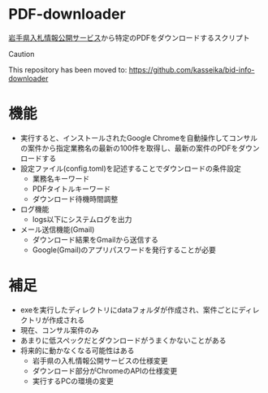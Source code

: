 # PDF-downloader
[岩手県入札情報公開サービス](https://www.pref.iwate.jp/kensei/nyuusatsu/kouji/1017384.html)から特定のPDFをダウンロードするスクリプト

> [!CAUTION]
> This repository has been moved to: https://github.com/kasseika/bid-info-downloader


# 機能
- 実行すると、インストールされたGoogle Chromeを自動操作してコンサルの案件から指定業務名の最新の100件を取得し、最新の案件のPDFをダウンロードする
- 設定ファイル(config.toml)を記述することでダウンロードの条件設定
  - 業務名キーワード
  - PDFタイトルキーワード
  - ダウンロード待機時間調整
- ログ機能
  - logs以下にシステムログを出力
- メール送信機能(Gmail)
  - ダウンロード結果をGmailから送信する
  - Google(Gmail)のアプリパスワードを発行することが必要

# 補足
- exeを実行したディレクトリにdataフォルダが作成され、案件ごとにディレクトリが作成される
- 現在、コンサル案件のみ
- あまりに低スペックだとダウンロードがうまくかないことがある
- 将来的に動かなくなる可能性はある
  - 岩手県の入札情報公開サービスの仕様変更
  - ダウンロード部分がChromeのAPIの仕様変更
  - 実行するPCの環境の変更
